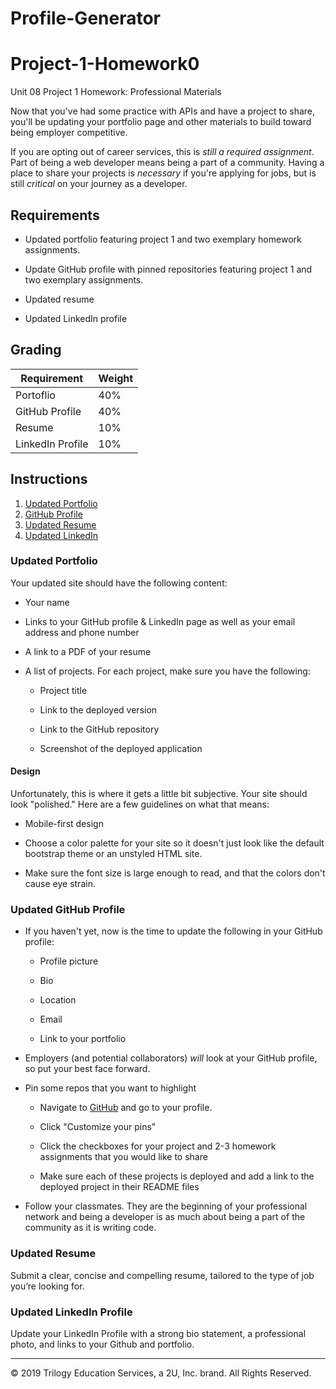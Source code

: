 # Profile-Generator
# Project-1-Homework0
 Unit 08 Project 1 Homework: Professional Materials

Now that you've had some practice with APIs and have a project to share, you'll be updating your portfolio page and other materials to build toward being employer competitive.

If you are opting out of career services, this is *still a required assignment*. Part of being a web developer means being a part of a community. Having a place to share your projects is *necessary* if you're applying for jobs, but is still *critical* on your journey as a developer.


## Requirements

* Updated portfolio featuring project 1 and two exemplary homework assignments. 

* Update GitHub profile with pinned repositories featuring project 1 and two exemplary assignments. 

* Updated resume

* Updated LinkedIn profile


## Grading

| Requirement      | Weight |
|---               |---     |
| Portoflio        | 40%    |
| GitHub Profile   | 40%    |
| Resume           | 10%    |
| LinkedIn Profile | 10%    |


## Instructions

1. [Updated Portfolio](#updated-portfolio)
2. [GitHub Profile](#updated-github-profile)
3. [Updated Resume](#updated-resume)
4. [Updated LinkedIn](#updated-linkedin)

### Updated Portfolio

Your updated site should have the following content:

* Your name

* Links to your GitHub profile & LinkedIn page as well as your email address and phone number

* A link to a PDF of your resume

* A list of projects. For each project, make sure you have the following:

  * Project title

  * Link to the deployed version

  * Link to the GitHub repository

  * Screenshot of the deployed application


#### Design

Unfortunately, this is where it gets a little bit subjective. Your site should look
"polished." Here are a few guidelines on what that means:

* Mobile-first design

* Choose a color palette for your site so it doesn't just look like
the default bootstrap theme or an unstyled HTML site.

* Make sure the font size is large enough to read, and that the colors don't cause eye strain.


### Updated GitHub Profile 

* If you haven't yet, now is the time to update the following in your GitHub profile: 

    * Profile picture

    * Bio

    * Location

    * Email

    * Link to your portfolio

* Employers (and potential collaborators) _will_ look at your GitHub profile, so put your best face forward. 

* Pin some repos that you want to highlight

  * Navigate to [GitHub](https://github.com/) and go to your profile.

  * Click "Customize your pins"

  * Click the checkboxes for your project and 2-3 homework assignments that you would like to share

  * Make sure each of these projects is deployed and add a link to the deployed project in their README files

* Follow your classmates. They are the beginning of your professional network and being a developer is as much about being a part of the community as it is writing code. 


### Updated Resume 

Submit a clear, concise and compelling resume, tailored to the type of job you’re looking for.


### Updated LinkedIn Profile 

Update your LinkedIn Profile with a strong bio statement, a professional photo, and links to your Github and portfolio.


- - -
© 2019 Trilogy Education Services, a 2U, Inc. brand. All Rights Reserved.
